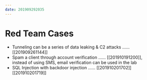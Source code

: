 ```yaml
---
date: 201909292035
---
```

# Red Team Cases

* Tunneling can be a series of data leaking & C2 attacks ...... [[201909261144]]
* Spam a client through account verification ...... [[201910191200]], instead of using SMS, email verification can be used in the lab
* SQL Injection with backdoor injection ...... [[201910201702]][[201910201719]]